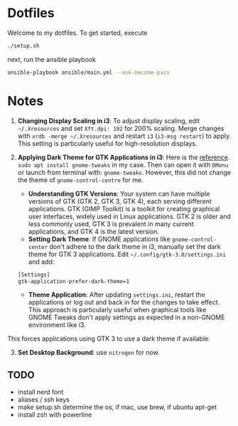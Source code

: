 # Dotfiles

Welcome to my dotfiles. To get started, execute

```bash
./setup.sh
```

next, run the ansible playbook

```bash
ansible-playbook ansible/main.yml --ask-become-pass
```

# Notes

1. **Changing Display Scaling in i3**: To adjust display scaling, edit `~/.Xresources` and set `Xft.dpi: 192` for 200% scaling. Merge changes with `xrdb -merge ~/.Xresources` and restart `i3` (`i3-msg restart`) to apply. This setting is particularly useful for high-resolution displays.

2. **Applying Dark Theme for GTK Applications in i3**: Here is the [reference](https://wiki.archlinux.org/title/GTK#Configuration_tools). `sudo apt install gnome-tweaks` in my case. Then can open it with `DMenu` or launch from terminal with: `gnome-tweaks`. However, this did not change the theme of `gnome-control-centre` for me.
    - **Understanding GTK Versions**: Your system can have multiple versions of GTK (GTK 2, GTK 3, GTK 4), each serving different applications. GTK (GIMP Toolkit) is a toolkit for creating graphical user interfaces, widely used in Linux applications. GTK 2 is older and less commonly used, GTK 3 is prevalent in many current applications, and GTK 4 is the latest version.
    - **Setting Dark Theme**: If GNOME applications like `gnome-control-center` don't adhere to the dark theme in i3, manually set the dark theme for GTK 3 applications. Edit `~/.config/gtk-3.0/settings.ini` and add:

    ```bash
    [Settings]
    gtk-application-prefer-dark-theme=1
    ```

    - **Theme Application**: After updating `settings.ini`, restart the applications or log out and back in for the changes to take effect. This approach is particularly useful when graphical tools like GNOME Tweaks don't apply settings as expected in a non-GNOME environment like i3.

This forces applications using GTK 3 to use a dark theme if available.

3. **Set Desktop Background**: use `nitrogen` for now.

## TODO

- install nerd font
- aliases / ssh keys
- make setup.sh determine the os, if mac, use brew, if ubuntu apt-get
- install zsh with powerline
